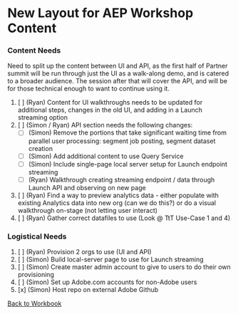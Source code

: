 # New Layout for AEP Workshop Content

### Content Needs

Need to split up the content between UI and API, as the first half of Partner summit will be run through just the UI as a walk-along demo, and is catered to a broader audience. The session after that will cover the API, and will be for those technical enough to want to continue using it.
1. [ ] \(Ryan) Content for UI walkthroughs needs to be updated for additional steps, changes in the old UI, and adding in a Launch streaming option
1. [ ] \(Simon / Ryan) API section needs the following changes:
   - [ ] \(Simon) Remove the portions that take significant waiting time from parallel user processing: segment job posting, segment dataset creation
   - [ ] \(Simon) Add additional content to use Query Service 
   - [ ] \(Simon) Include single-page local server setup for Launch endpoint streaming
   - [ ] \(Ryan) Walkthrough creating streaming endpoint / data through Launch API and observing on new page
1. [ ] \(Ryan) Find a way to preview analytics data - either populate with existing Analytics data into new org (can we do this?) or do a visual walkthrough on-stage (not letting user interact)
1. [ ] \(Ryan) Gather correct datafiles to use (Look @ TtT Use-Case 1 and 4)

### Logistical Needs

1. [ ] \(Ryan) Provision 2 orgs to use (UI and API)
1. [ ] \(Simon) Build local-server page to use for Launch streaming
1. [ ] \(Simon) Create master admin account to give to users to do their own provisioning
1. [ ] \(Simon) Set up Adobe.com accounts for non-Adobe users
1. [x] \(Simon) Host repo on external Adobe Github

[Back to Workbook](/README.md)
